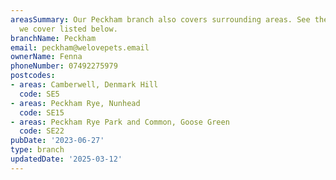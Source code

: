 ```yaml
---
areasSummary: Our Peckham branch also covers surrounding areas. See the locations
  we cover listed below.
branchName: Peckham
email: peckham@welovepets.email
ownerName: Fenna
phoneNumber: 07492275979
postcodes:
- areas: Camberwell, Denmark Hill
  code: SE5
- areas: Peckham Rye, Nunhead
  code: SE15
- areas: Peckham Rye Park and Common, Goose Green
  code: SE22
pubDate: '2023-06-27'
type: branch
updatedDate: '2025-03-12'
---
```




